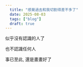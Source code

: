 ```yaml
---
  title: "感覺過去和我切割得差不多了"
  date: 2025-08-03
  tags: ["blog"]
  draft: true
---
```


似乎沒有認識的人了

也不認識任何人

事已至此, 還是畫畫好了
